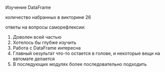 Изучение DataFrame

количество набранных в викторине 26

ответы на вопросы саморефлексии:
1. Доволен всей частью
2. Хотелось бы глубже изучить
3. Работа с DataFrame интересна
4. Главный оезультат что-то остается в голове, и некоторые вещи на ввтомате делается
5. В последующих модулях более последовательно подходить
